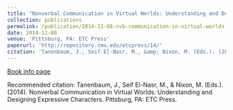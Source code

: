 ```yaml
---
title: "Nonverbal Communication in Virtual Worlds: Understanding and Designing Expressive Characters"
collection: publications
permalink: /publication/2014-11-08-nvb-communication-in-virtual-worlds
date: 2014-11-08
venue: 'Pittsburg, PA: ETC Press'
paperurl: 'http://repository.cmu.edu/etcpress/14/'
citation: 'Tanenbaum, J., Seif El-Nasr, M., &amp; Nixon, M. (Eds.). (2014). Nonverbal Communication in Virtual Worlds: Understanding and Designing Expressive Characters. Pittsburg, PA: ETC Press.'
---
```


[Book info page](http://repository.cmu.edu/etcpress/14/)

Recommended citation: Tanenbaum, J., Seif El-Nasr, M., & Nixon, M. (Eds.). (2014). Nonverbal Communication in Virtual Worlds: Understanding and Designing Expressive Characters. Pittsburg, PA: ETC Press. 